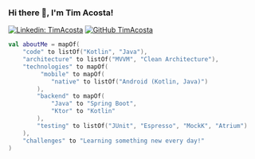 
### Hi there 👋, I'm Tim Acosta!

</em></p>
[![Linkedin: TimAcosta](https://img.shields.io/badge/-TimAcosta-blue?style=flat-square&logo=Linkedin&logoColor=white&link=https://www.linkedin.com/in/tim-acosta-ross-74888678/)](https://www.linkedin.com/in/tim-acosta/)
[![GitHub TimAcosta](https://img.shields.io/github/followers/timacosta?style=social)](https://github.com/timacosta)


```kotlin
val aboutMe = mapOf(
    "code" to listOf("Kotlin", "Java"),
    "architecture" to listOf("MVVM", "Clean Architecture"),
    "technologies" to mapOf(
         "mobile" to mapOf(
            "native" to listOf("Android (Kotlin, Java)")
        ),
        "backend" to mapOf(
            "Java" to "Spring Boot",
            "Ktor" to "Kotlin"
        ),
        "testing" to listOf("JUnit", "Espresso", "MockK", "Atrium")
    ),
    "challenges" to "Learning something new every day!"
)
```
